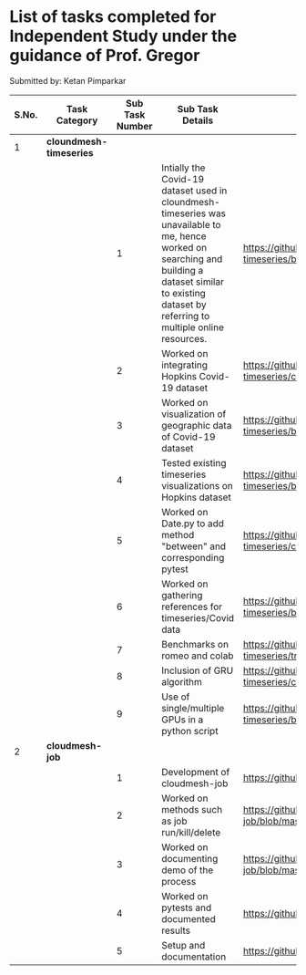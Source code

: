 # List of tasks completed for Independent Study under the guidance of Prof. Gregor

Submitted by: Ketan Pimparkar


| S.No. | Task Category | Sub Task Number | Sub Task Details | Deliverable |
| - | - | - | - | - |
| 1 | **cloundmesh-timeseries** |  |  |  |
|  |  | 1 | Intially the Covid-19 dataset used in cloundmesh-timeseries was unavailable to me, hence worked on searching and building a dataset similar to existing dataset by referring to multiple online resources. | https://github.com/cloudmesh/cloudmesh-timeseries/blob/hopkins/notes.md |
|  |  | 2 | Worked on integrating Hopkins Covid-19 dataset | https://github.com/cloudmesh/cloudmesh-timeseries/commit/0b05586567422739b888305c8924b0a8c13b6687 |
|  |  | 3 | Worked on visualization of geographic data of Covid-19 dataset | https://github.com/cloudmesh/cloudmesh-timeseries/blob/hopkins/notebook/Geo_plot_hopkins.ipynb |
|  |  | 4 | Tested existing timeseries visualizations on Hopkins dataset | https://github.com/cloudmesh/cloudmesh-timeseries/blob/hopkins/notebook/Hopkins.ipynb |
|  |  | 5 | Worked on Date.py to add method "between" and corresponding pytest | https://github.com/cloudmesh/cloudmesh-timeseries/commit/38cb59f41179288d185562f867f096afe085feb0 |
|  |  | 6 | Worked on gathering references for timeseries/Covid data | https://github.com/cloudmesh/cloudmesh-timeseries/blob/hopkins/timeseries.bib |
|  |  | 7 | Benchmarks on romeo and colab | https://github.com/cloudmesh/cloudmesh-timeseries/tree/master/notebook/benchmarks |
|  |  | 8 | Inclusion of GRU algorithm | https://github.com/cloudmesh/cloudmesh-timeseries/commit/e94cad5171bb3fafa595e00e2151a528a2cb9703 |
|  |  | 9 | Use of single/multiple GPUs in a python script | https://github.com/cloudmesh/cloudmesh-timeseries/blob/dev/README-MultiGPU.md |
| 2 | **cloudmesh-job** |  |  |  |
|  |  | 1 | Development of cloudmesh-job | https://github.com/cloudmesh/cloudmesh-job |
|  |  | 2 | Worked on methods such as job run/kill/delete | https://github.com/cloudmesh/cloudmesh-job/blob/master/cloudmesh/job/command/job.py |
|  |  | 3 | Worked on documenting demo of the process | https://github.com/cloudmesh/cloudmesh-job/blob/master/Job_Demo_Windows.md |
|  |  | 4 | Worked on pytests and documented results | https://github.com/cloudmesh/cloudmesh-job/tree/master/tests |
|||5|Setup and documentation|https://github.com/cloudmesh/cloudmesh-job/blob/master/README.md|
